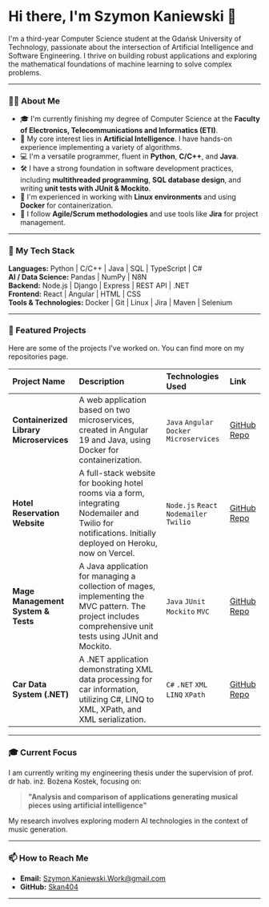 # Hi there, I'm Szymon Kaniewski 👋

<p align="left">
  I'm a third-year Computer Science student at the Gdańsk University of Technology, passionate about the intersection of Artificial Intelligence and Software Engineering. I thrive on building robust applications and exploring the mathematical foundations of machine learning to solve complex problems.
</p>

---

### 👨‍💻 About Me

- 🎓 I'm currently finishing my degree of Computer Science at the **Faculty of Electronics, Telecommunications and Informatics (ETI)**.
- 🧠 My core interest lies in **Artificial Intelligence**. I have hands-on experience implementing a variety of algorithms.
- 💻 I'm a versatile programmer, fluent in **Python**, **C/C++**, and **Java**.
- 🛠️ I have a strong foundation in software development practices, including **multithreaded programming**, **SQL database design**, and writing **unit tests with JUnit & Mockito**.
- 🐳 I'm experienced in working with **Linux environments** and using **Docker** for containerization.
- 🚀 I follow **Agile/Scrum methodologies** and use tools like **Jira** for project management.

---

### 🚀 My Tech Stack

<p align="left">
  <strong>Languages:</strong> Python | C/C++ | Java | SQL | TypeScript | C# <br>
  <strong>AI / Data Science:</strong> Pandas | NumPy | N8N <br>
  <strong>Backend:</strong> Node.js | Django | Express | REST API | .NET <br>
  <strong>Frontend:</strong> React | Angular | HTML | CSS <br>
  <strong>Tools & Technologies:</strong> Docker | Git | Linux | Jira | Maven | Selenium
</p>

---

### 🔬 Featured Projects

Here are some of the projects I've worked on. You can find more on my repositories page.

| Project Name | Description | Technologies Used | Link |
| :--- | :--- | :--- | :--- |
| **Containerized Library Microservices** | A web application based on two microservices, created in Angular 19 and Java, using Docker for containerization. | `Java` `Angular` `Docker` `Microservices` | [GitHub Repo](https://github.com/Skan404/containerized-library-microservices) |
| **Hotel Reservation Website** | A full-stack website for booking hotel rooms via a form, integrating Nodemailer and Twilio for notifications. Initially deployed on Heroku, now on Vercel. | `Node.js` `React` `Nodemailer` `Twilio` | [GitHub Repo](https://github.com/Skan404/hotelWest) |
| **Mage Management System & Tests** | A Java application for managing a collection of mages, implementing the MVC pattern. The project includes comprehensive unit tests using JUnit and Mockito. | `Java` `JUnit` `Mockito` `MVC` | [GitHub Repo](https://github.com/Skan404/Junit-Mockito-Tests) |
| **Car Data System (.NET)** | A .NET application demonstrating XML data processing for car information, utilizing C#, LINQ to XML, XPath, and XML serialization. | `C#` `.NET` `XML` `LINQ` `XPath` | [GitHub Repo](https://github.com/Skan404/Car-Data-System-.NET) |


---

### 🎓 Current Focus

I am currently writing my engineering thesis under the supervision of prof. dr hab. inż. Bożena Kostek, focusing on:
> **"Analysis and comparison of applications generating musical pieces using artificial intelligence"**

My research involves exploring modern AI technologies in the context of music generation.

---

### 📫 How to Reach Me

- **Email:** [Szymon.Kaniewski.Work@gmail.com](mailto:Szymon.Kaniewski.Work@gmail.com)
- **GitHub:** [Skan404](https://github.com/Skan404)

---
